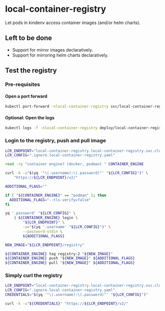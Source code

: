 # local-container-registry

Let pods in kindenv access container images (and/or helm charts).

## Left to be done

- Support for mirror images declaratively.
- Support for mirroring helm charts declaratively.

## Test the registry

### Pre-requisites

#### Open a port forward

```bash
kubectl port-forward -nlocal-container-registry svc/local-container-registry 5000:5000
```

#### Optional: Open the logs

```bash
kubectl logs -f -nlocal-container-registry deploy/local-container-registry
```

### Login to the registry, push and pull image

```bash
LCR_ENDPOINT="local-container-registry.local-container-registry.svc.cluster.local:5000"
LCR_CONFIG=".ignore.local-container-registry.yaml"

read -rp "container engine? (docker, podman) " CONTAINER_ENGINE

curl -k -u"$(yq '"\(.username):\(.password)"' "${LCR_CONFIG}")" \
    "https://${LCR_ENDPOINT}/v2/"

ADDITIONAL_FLAGS=""

if [ "${CONTAINER_ENGINE}" == "podman" ]; then
  ADDITIONAL_FLAGS="--tls-verify=false"
fi

yq '.password' "${LCR_CONFIG}" \
    | ${CONTAINER_ENGINE} login \
        "${LCR_ENDPOINT}" \
        -u="$(yq '.username' "${LCR_CONFIG}")" \
        --password-stdin \
        ${ADDITIONAL_FLAGS}

NEW_IMAGE="${LCR_ENDPOINT}/registry"

${CONTAINER_ENGINE} tag registry:2 "${NEW_IMAGE}"
${CONTAINER_ENGINE} push "${NEW_IMAGE}" ${ADDITIONAL_FLAGS}
${CONTAINER_ENGINE} pull "${NEW_IMAGE}" ${ADDITIONAL_FLAGS}
```

### Simply curl the registry

```bash
LCR_ENDPOINT="local-container-registry.local-container-registry.svc.cluster.local:5000"
LCR_CONFIG=".ignore.local-container-registry.yaml"
CREDENTIALS="$(yq '"\(.username):\(.password)"' "${LCR_CONFIG}")"

curl -k -u"${CREDENTIALS}" "https://${LCR_ENDPOINT}/v2/"
```
